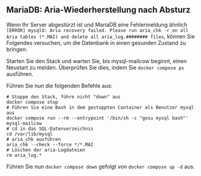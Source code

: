 ## MariaDB: Aria-Wiederherstellung nach Absturz

Wenn Ihr Server abgestürzt ist und MariaDB eine Fehlermeldung ähnlich `[ERROR] mysqld: Aria recovery failed. Please run aria_chk -r on all Aria tables (*.MAI) and delete all aria_log.######## files`, können Sie Folgendes versuchen, um die Datenbank in einen gesunden Zustand zu bringen:

Starten Sie den Stack und warten Sie, bis mysql-mailcow beginnt, einen Neustart zu melden. Überprüfen Sie dies, indem Sie `docker compose ps` ausführen.

Führen Sie nun die folgenden Befehle aus:

```
# Stoppe den Stack, führe nicht "down" aus
docker compose stop
# Führen Sie eine Bash in dem gestoppten Container als Benutzer mysql aus
docker compose run --rm --entrypoint '/bin/sh -c "gosu mysql bash"' mysql-mailcow
# cd in das SQL-Datenverzeichnis
cd /var/lib/mysql
# aria_chk ausführen
aria_chk --check --force */*.MAI
# Löschen der aria-Logdateien
rm aria_log.*
```

Führen Sie nun `docker compose down` gefolgt von `docker compose up -d` aus.
